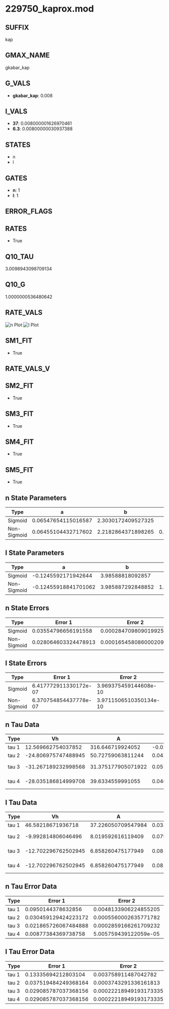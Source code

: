 # 229750_kaprox.mod

## SUFFIX

kap

## GMAX_NAME

gkabar_kap

## G_VALS

- **gkabar_kap**: 0.008

## I_VALS

- **37**: 0.008000001626970461
- **6.3**: 0.00800000030937388

## STATES

- n
- l

## GATES

- **n**: 1
- **l**: 1

## ERROR_FLAGS


## RATES

- True

## Q10_TAU

3.0098943098709134

## Q10_G

1.0000000536480642

## RATE_VALS

![n Plot](/Users/pbozelos/Dropbox/icg-Chai-Panos/supermodels/output_markdown_files/K/229750_kaprox.mod/images/n.png)
![l Plot](/Users/pbozelos/Dropbox/icg-Chai-Panos/supermodels/output_markdown_files/K/229750_kaprox.mod/images/l.png)

## SM1_FIT

- True

## RATE_VALS_V

## SM2_FIT

- True

## SM3_FIT

- True

## SM4_FIT

- True

## SM5_FIT

- True

## n State Parameters

| Type | a | b | c | d |
| --- | --- | --- | --- | --- |
| Sigmoid | 0.06547654115016587 | 2.3030172409527325 |
| Non-Sigmoid | 0.06455104432717602 | 2.2182864371898265 | 0.9978020851994681 | -0.0071513264234635675 |

## l State Parameters

| Type | a | b | c | d |
| --- | --- | --- | --- | --- |
| Sigmoid | -0.1245592171942644 | 3.98588818092857 |
| Non-Sigmoid | -0.12455918841701062 | 3.985887292848852 | 1.000000103188856 | -4.6175764395417446e-08 |

## n State Errors

| Type | Error 1 | Error 2 | Error 3 |
| --- | --- | --- | --- |
| Sigmoid | 0.03554796656191558 | 0.00028470980901992556 | 0.032135853450411554 |
| Non-Sigmoid | 0.028064603324478913 | 0.00016545808600020902 | 0.025370789578316396 |

## l State Errors

| Type | Error 1 | Error 2 | Error 3 |
| --- | --- | --- | --- |
| Sigmoid | 6.417772911330172e-07 | 3.969375459144608e-10 | 4.2718867867250474e-07 |
| Non-Sigmoid | 6.370754854437778e-07 | 3.9711506510350134e-10 | 4.240589977263077e-07 |

## n Tau Data

| Type | Vh | A | b1 | b2 | c1 | c2 | d1 | d2 | e1 | e2 |
| --- | --- | --- | --- | --- | --- | --- | --- | --- | --- | --- |
| tau 1 | 12.569662754037852 | 316.646719924052 | -0.021064898856486502 | -0.06038307822937064 |
| tau 2 | -24.806975747488945 | 50.72759063811244 | 0.043007650538459674 | -0.0003819302629377463 | -0.12077005369215081 | -0.0028132789248333906 |
| tau 3 | -31.267189232998568 | 31.375177905071922 | 0.05706610788097512 | -0.000521054735892923 | 6.623004087926731e-07 | -0.05706616496836783 | -0.0038212864600468636 | -5.015103335425371e-05 |
| tau 4 | -28.035186814999708 | 39.6334559991055 | 0.046544578977234886 | -0.00025855183259057205 | -2.640824680759998e-06 | 1.384629372877334e-08 | -0.080367344010898 | -0.0033802895127446253 | -0.00011561762345354842 | -1.2667843843359765e-06 |

## l Tau Data

| Type | Vh | A | b1 | b2 | c1 | c2 | d1 | d2 | e1 | e2 |
| --- | --- | --- | --- | --- | --- | --- | --- | --- | --- | --- |
| tau 1 | 46.58218671936718 | 37.226050709547984 | 0.033228258371055225 | -0.00023820650311777672 |
| tau 2 | -9.992814806046496 | 8.019592616119409 | 0.07964551969396964 | 0.0015257683247357934 | -0.017249587569068806 | 3.9823479380745537e-05 |
| tau 3 | -12.702296762502945 | 6.858260475177949 | 0.08175433494046752 | 0.002373058104577764 | 1.4157756148365825e-05 | -0.01787167580245918 | -8.738029674647604e-07 | 3.2621444892697083e-07 |
| tau 4 | -12.702296762502945 | 6.858260475177949 | 0.08175433494046752 | 0.002373058104577764 | 1.4157756148365825e-05 | 0.0 | -0.01787167580245918 | -8.738029674647604e-07 | 3.2621444892697083e-07 | 0.0 |

## n Tau Error Data

| Type | Error 1 | Error 2 | Error 3 |
| --- | --- | --- | --- |
| tau 1 | 0.0950144378632856 | 0.0048133906224855205 | 0.07042699166613774 |
| tau 2 | 0.030459129424223172 | 0.0005560002635771782 | 0.022577040946178965 |
| tau 3 | 0.021865726067484888 | 0.0002859166261709232 | 0.016207403234281024 |
| tau 4 | 0.00877384369738758 | 5.005759439122059e-05 | 0.006503384441899414 |

## l Tau Error Data

| Type | Error 1 | Error 2 | Error 3 |
| --- | --- | --- | --- |
| tau 1 | 0.13335694212803104 | 0.003758911487042782 | 0.1035315720945975 |
| tau 2 | 0.037519484249368164 | 0.0003743291336161813 | 0.029128226296507752 |
| tau 3 | 0.029085787037368156 | 0.00022218949193173335 | 0.022580731153061057 |
| tau 4 | 0.029085787037368156 | 0.00022218949193173335 | 0.022580731153061057 |

